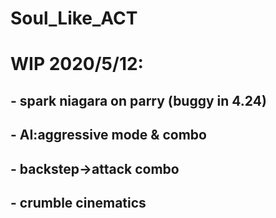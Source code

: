 # Soul_Like_ACT

# WIP 2020/5/12:
## - spark niagara on parry (buggy in 4.24)
## - AI:aggressive mode & combo
## - backstep->attack combo
## - crumble cinematics
